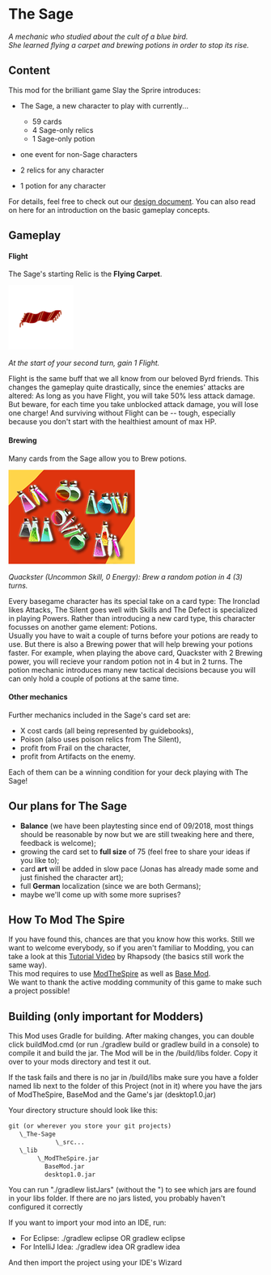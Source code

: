 # The Sage
*A mechanic who studied about the cult of a blue bird.  
She learned flying a carpet and brewing potions in order to stop its rise.*

## Content

This mod for the brilliant game Slay the Sprire introduces:
- The Sage, a new character to play with currently... 
    - 59 cards
    - 4 Sage-only relics
    - 1 Sage-only potion
    
- one event for non-Sage characters
- 2 relics for any character
- 1 potion for any character

For details, feel free to check out our [design document](https://github.com/jonasdasdefekte/The-Sage/blob/master/The%20Sage "The Sage"). You can also read on here for an introduction on the basic gameplay concepts. 

## Gameplay

#### Flight

The Sage's starting Relic is the **Flying Carpet**.

![Flying Carpet](https://github.com/jonasdasdefekte/The-Sage/blob/master/src/main/resources/sage/relics/Flying_Carpet.png "Flying Carpet")

*At the start of your second turn, gain 1 Flight.*

Flight is the same buff that we all know from our beloved Byrd friends. This changes the gameplay quite drastically, since the enemies' attacks are altered: As long as you have Flight, you will take 50% less attack damage. But beware, for each time you take unblocked attack damage, you will lose one charge! And surviving without Flight can be -- tough, especially because you don't start with the healthiest amount of max HP.

#### Brewing

Many cards from the Sage allow you to Brew potions.

![Brewing Potions](https://github.com/jonasdasdefekte/The-Sage/blob/master/src/main/resources/sage/cards/Quackster.png "Quackster")

*Quackster (Uncommon Skill, 0 Energy): Brew a random potion in 4 (3) turns.*

Every basegame character has its special take on a card type: The Ironclad likes Attacks, The Silent goes well with Skills and The Defect is specialized in playing Powers. Rather than introducing a new card type, this character focusses on another game element: Potions.  
Usually you have to wait a couple of turns before your potions are ready to use. But there is also a Brewing power that will help brewing your potions faster. For example, when playing the above card, Quackster with 2 Brewing power, you will recieve your random potion not in 4 but in 2 turns. The potion mechanic introduces many new tactical decisions because you will can only hold a couple of potions at the same time.

#### Other mechanics
Further mechanics included in the Sage's card set are:
- X cost cards (all being represented by guidebooks),
- Poison (also uses poison relics from The Silent),
- profit from Frail on the character,
- profit from Artifacts on the enemy.

Each of them can be a winning condition for your deck playing with The Sage!

## Our plans for The Sage
- **Balance** (we have been playtesting since end of 09/2018, most things should be reasonable by now but we are still tweaking here and there, feedback is welcome);
- growing the card set to **full size** of 75 (feel free to share your ideas if you like to);
- card **art** will be added in slow pace (Jonas has already made some and just finished the character art);
- full **German** localization (since we are both Germans);
- maybe we'll come up with some more suprises?

## How To Mod The Spire
If you have found this, chances are that you know how this works. Still we want to welcome everybody, so if you aren't familiar to Modding, you can take a look at this [Tutorial Video](https://www.youtube.com/watch?v=AAhs55x7oFo) by Rhapsody (the basics still work the same way).  
This mod requires to use [ModTheSpire](https://github.com/kiooeht/ModTheSpire/releases) as well as [Base Mod](https://github.com/daviscook477/BaseMod/releases).  
We want to thank the active modding community of this game to make such a project possible!

## Building (only important for Modders)
This Mod uses Gradle for building. After making changes, you can double click buildMod.cmd 
(or run ./gradlew build or gradlew build in a console) to 
compile it and build the jar. The Mod will be in the /build/libs folder. Copy it over to 
your mods directory and test it out.

If the task fails and there is no jar in /build/libs make sure you have a folder named 
lib next to the folder of this Project (not in it) where you have the jars of ModTheSpire, 
BaseMod and the Game's jar (desktop1.0.jar)

Your directory structure should look like this:
```
git (or wherever you store your git projects)
   \_The-Sage
             \_src...
   \_lib
        \_ModTheSpire.jar
          BaseMod.jar
          desktop1.0.jar
```
You can run "./gradlew listJars" (without the ") to see which jars are found in your 
libs folder. If there are no jars listed, you probably haven't configured it correctly

If you want to import your mod into an IDE, run:
 - For Eclipse: ./gradlew eclipse OR gradlew eclipse
 - For IntelliJ Idea: ./gradlew idea OR gradlew idea

And then import the project using your IDE's Wizard

